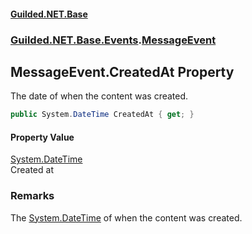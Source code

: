 
#### [Guilded.NET.Base](Guilded_NET_Base 'Guilded.NET.Base')
### [Guilded.NET.Base.Events](Guilded_NET_Base#Guilded_NET_Base_Events 'Guilded.NET.Base.Events').[MessageEvent](MessageEvent 'Guilded.NET.Base.Events.MessageEvent')
## MessageEvent.CreatedAt Property

The date of when the content was created.
```csharp
public System.DateTime CreatedAt { get; }
```


#### Property Value
[System.DateTime](https://docs.microsoft.com/en-us/dotnet/api/System.DateTime 'System.DateTime')  
Created at

### Remarks
  
The [System.DateTime](https://docs.microsoft.com/en-us/dotnet/api/System.DateTime 'System.DateTime') of when the content was created.